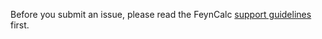 Before you submit an issue, please read the FeynCalc [support guidelines](https://github.com/FeynCalc/feyncalc/wiki/Support) first.
